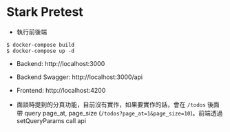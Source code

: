 # Stark Pretest

* 執行前後端
```
$ docker-compose build
$ docker-compose up -d
```


* Backend: http://localhost:3000
* Backend Swagger: http://localhost:3000/api
* Frontend: http://localhost:4200

* 面談時提到的分頁功能，目前沒有實作，如果要實作的話，會在 `/todos` 後面帶 query page_at, page_size (`/todos?page_at=1&page_size=10`)。前端透過 setQueryParams call api
